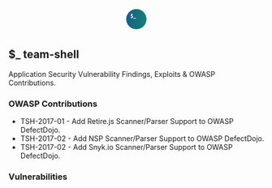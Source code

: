 <p align="center">
  <img src="tsh.png" width="50">
</p>

## $_ team-shell

Application Security Vulnerability Findings, Exploits & OWASP Contributions.

### OWASP Contributions
* TSH-2017-01 - Add Retire.js Scanner/Parser Support to OWASP DefectDojo.
* TSH-2017-02 - Add NSP Scanner/Parser Support to OWASP DefectDojo.
* TSH-2017-02 - Add Snyk.io Scanner/Parser Support to OWASP DefectDojo.

### Vulnerabilities

